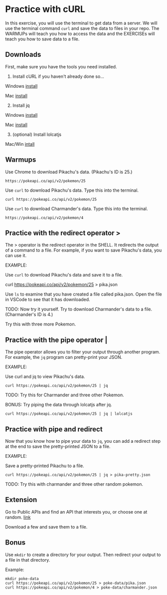 # Practice with cURL

In this exercise, you will use the terminal to get data from a server. We will use the terminal command `curl` and save the data to files in your repo. The WARMUPs will teach you how to access the data and the EXERCISEs will teach you how to save data to a file.

## Downloads

First, make sure you have the tools you need installed.

1. Install cURL if you haven't already done so...

Windows [install](https://winstall.app/apps/cURL.cURL)

Mac [install](https://formulae.brew.sh/formula/curl)

2. Install jq

Windows [install](https://winstall.app/apps/jqlang.jq)

Mac [install](https://formulae.brew.sh/formula/jq)

3. (optional) Install lolcatjs

Mac/Win [intall](https://www.npmjs.com/package/lolcatjs)

## Warmups

Use Chrome to download Pikachu's data. (Pikachu's ID is 25.)

    https://pokeapi.co/api/v2/pokemon/25

Use `curl` to download Pikachu's data. Type this into the terminal.

    curl https://pokeapi.co/api/v2/pokemon/25

Use `curl` to download Charmander's data. Type this into the terminal.

    https://pokeapi.co/api/v2/pokemon/4

## Practice with the redirect operator >

The > operator is the redirect operator in the SHELL. It redirects the output of a command to a file. For example, if you want to save Pikachu's data, you can use it.

EXAMPLE:

Use `curl` to download Pikachu's data and save it to a file.

   curl https://pokeapi.co/api/v2/pokemon/25 > pika.json

Use `ls` to examine that you have created a file called pika.json. Open the file in VSCode to see that it has downloaded.

TODO: Now try it yourself. Try to download Charmander's data to a file. (Charmander's ID is 4.)

Try this with three more Pokemon.

## Practice with the pipe operator |

The pipe operator allows you to filter your output through another program. For example, the `jq` program can pretty-print your JSON.

EXAMPLE: 

Use curl and jq to view Pikachu's data.

    curl https://pokeapi.co/api/v2/pokemon/25 | jq

TODO: Try this for Charmander and three other Pokemon.

BONUS: Try piping the data through lolcatjs after jq.

    curl https://pokeapi.co/api/v2/pokemon/25 | jq | lolcatjs

## Practice with pipe and redirect

Now that you know how to pipe your data to `jq`, you can add a redirect step at the end to save the pretty-printed JSON to a file.

EXAMPLE: 

Save a pretty-printed Pikachu to a file.

    curl https://pokeapi.co/api/v2/pokemon/25 | jq > pika-pretty.json

TODO: Try this with charmander and three other random pokemon.

## Extension

Go to Public APIs and find an API that interests you, or choose one at random. [link](https://public-api-lists.github.io/public-api-lists/)

Download a few and save them to a file.

## Bonus

Use `mkdir` to create a directory for your output. Then redirect your output to a file in that directory.

Example:

    mkdir poke-data
    curl https://pokeapi.co/api/v2/pokemon/25 > poke-data/pika.json 
    curl https://pokeapi.co/api/v2/pokemon/4 > poke-data/charmander.json 